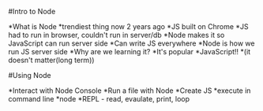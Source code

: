 #Intro to Node

*What is Node
    *trendiest thing now 2 years ago
    *JS built on Chrome
    *JS had to run in browser, couldn't run in server/db
    *Node makes it so JavaScript can run server side
    *Can write JS everywhere
    *Node is how we run JS server side
*Why are we learning it?
    *It's popular
    *JavaScript!!
*(it doesn't matter(long term))

#Using Node

*Interact with Node Console
*Run a file with Node
 *Create JS
 *execute in command line
 *node <filename>
*REPL - read, evaulate, print, loop